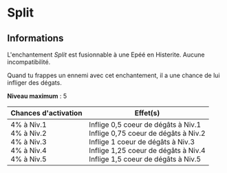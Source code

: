 # Split

## Informations
L'enchantement *Split* est fusionnable à une Epéé en Histerite. Aucune incompatibilité.


Quand tu frappes un ennemi avec cet enchantement, il a une chance de lui infliger des dégats.


**Niveau maximum** : 5 

| Chances d'activation | Effet(s) |
| -------------------- | -------- |
| 4% à Niv.1 <br> 4% à Niv.2 <br> 4% à Niv.3 <br> 4% à Niv.4 <br> 4% à Niv.5 | Inflige 0,5 coeur de dégâts à Niv.1 <br> Inflige 0,75 coeur de dégâts à Niv.2 <br> Inflige 1 coeur de dégâts à Niv.3 <br> Inflige 1,25 coeur de dégâts à Niv.4 <br> Inflige 1,5 coeur de dégâts à Niv.5 | 